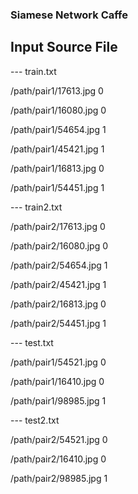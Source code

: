 ### Siamese Network Caffe

## Input Source File

--- train.txt


/path/pair1/17613.jpg 0

/path/pair1/16080.jpg 0

/path/pair1/54654.jpg 1

/path/pair1/45421.jpg 1

/path/pair1/16813.jpg 0

/path/pair1/54451.jpg 1

--- train2.txt


/path/pair2/17613.jpg 0

/path/pair2/16080.jpg 0

/path/pair2/54654.jpg 1

/path/pair2/45421.jpg 1

/path/pair2/16813.jpg 0

/path/pair2/54451.jpg 1

--- test.txt


/path/pair1/54521.jpg 0

/path/pair1/16410.jpg 0

/path/pair1/98985.jpg 1

--- test2.txt


/path/pair2/54521.jpg 0

/path/pair2/16410.jpg 0

/path/pair2/98985.jpg 1
